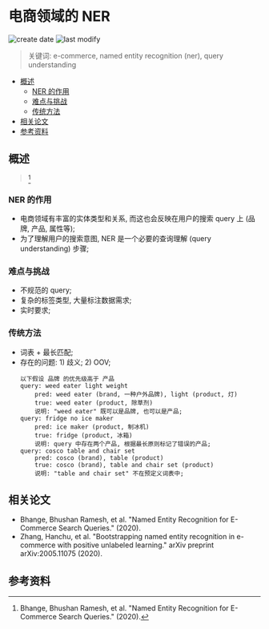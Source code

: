 电商领域的 NER
===
<!--START_SECTION:badge-->

![create date](https://img.shields.io/static/v1?label=create%20date&message=2022-12-xx&label_color=gray&color=lightsteelblue&style=flat-square)
![last modify](https://img.shields.io/static/v1?label=last%20modify&message=2025-07-08%2016%3A53%3A13&label_color=gray&color=thistle&style=flat-square)

<!--END_SECTION:badge-->
<!--info
top: false
hidden: false
-->

> 关键词: e-commerce, named entity recognition (ner), query understanding

<!-- TOC -->
- [概述](#概述)
    - [NER 的作用](#ner-的作用)
    - [难点与挑战](#难点与挑战)
    - [传统方法](#传统方法)
- [相关论文](#相关论文)
- [参考资料](#参考资料)
<!-- TOC -->


## 概述
> [^1]

### NER 的作用
- 电商领域有丰富的实体类型和关系, 而这也会反映在用户的搜索 query 上 (品牌, 产品, 属性等);
- 为了理解用户的搜索意图, NER 是一个必要的查询理解 (query understanding) 步骤;

### 难点与挑战
- 不规范的 query;
- 复杂的标签类型, 大量标注数据需求;
- 实时要求;

### 传统方法
- 词表 + 最长匹配;
- 存在的问题: 1) 歧义; 2) OOV;
    ```text
    以下假设 品牌 的优先级高于 产品
    query: weed eater light weight
        pred: weed eater (brand, 一种户外品牌), light (product, 灯)
        true: weed eater (product, 除草剂)
        说明: "weed eater" 既可以是品牌, 也可以是产品;
    query: fridge no ice maker
        pred: ice maker (product, 制冰机)
        true: fridge (product, 冰箱)
        说明: query 中存在两个产品, 根据最长原则标记了错误的产品;
    query: cosco table and chair set
        pred: cosco (brand), table (product)
        true: cosco (brand), table and chair set (product)
        说明: "table and chair set" 不在预定义词表中;
    ``` 


## 相关论文
- Bhange, Bhushan Ramesh, et al. "Named Entity Recognition for E-Commerce Search Queries." (2020).
- Zhang, Hanchu, et al. "Bootstrapping named entity recognition in e-commerce with positive unlabeled learning." arXiv preprint arXiv:2005.11075 (2020).


## 参考资料

[^1]: Bhange, Bhushan Ramesh, et al. "Named Entity Recognition for E-Commerce Search Queries." (2020).